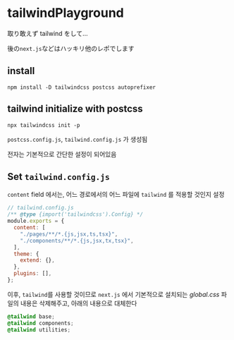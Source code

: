 # tailwindPlayground

取り敢えず tailwind をして...

後の`next.js`などはハッキリ他のレポでします

## install

```shell
npm install -D tailwindcss postcss autoprefixer
```

## tailwind initialize with postcss

```shell
npx tailwindcss init -p
```

`postcss.config.js`, `tailwind.config.js` 가 생성됨

전자는 기본적으로 간단한 설정이 되어있음

## Set `tailwind.config.js`

`content` field 에서는, 어느 경로에서의 어느 파일에 `tailwind` 를 적용할 것인지 설정

```js
// tailwind.config.js
/** @type {import('tailwindcss').Config} */
module.exports = {
  content: [
    "./pages/**/*.{js,jsx,ts,tsx}",
    "./components/**/*.{js,jsx,tx,tsx}",
  ],
  theme: {
    extend: {},
  },
  plugins: [],
};
```

이후, `tailwind`를 사용할 것이므로 `next.js` 에서 기본적으로 설치되는 _global.css_ 파일의 내용은 삭제해주고, 아래의 내용으로 대체한다

```css
@tailwind base;
@tailwind components;
@tailwind utilities;
```
